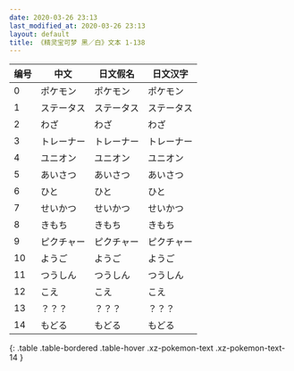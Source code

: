 ```yaml
---
date: 2020-03-26 23:13
last_modified_at: 2020-03-26 23:13
layout: default
title: 《精灵宝可梦 黑／白》文本 1-138
---
```

| 编号 | 中文 | 日文假名 | 日文汉字 |
| ---- | ---- | ---- | --- |
| 0 | ポケモン | ポケモン | ポケモン |
| 1 | ステータス | ステータス | ステータス |
| 2 | わざ | わざ | わざ |
| 3 | トレーナー | トレーナー | トレーナー |
| 4 | ユニオン | ユニオン | ユニオン |
| 5 | あいさつ | あいさつ | あいさつ |
| 6 | ひと | ひと | ひと |
| 7 | せいかつ | せいかつ | せいかつ |
| 8 | きもち | きもち | きもち |
| 9 | ピクチャー | ピクチャー | ピクチャー |
| 10 | ようご | ようご | ようご |
| 11 | つうしん | つうしん | つうしん |
| 12 | こえ | こえ | こえ |
| 13 | ？？？ | ？？？ | ？？？ |
| 14 | もどる | もどる | もどる |
{: .table .table-bordered .table-hover .xz-pokemon-text .xz-pokemon-text-14 }
